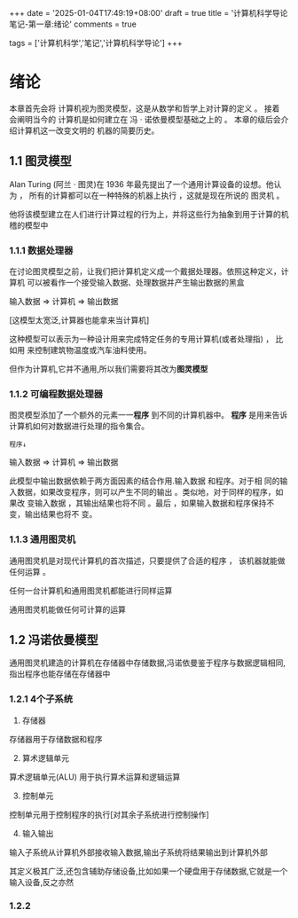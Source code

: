 +++
date = '2025-01-04T17:49:19+08:00'
draft = true
title = '计算机科学导论笔记-第一章:绪论'
comments = true

tags = ['计算机科学','笔记','计算机科学导论']
+++

# 绪论

本章首先会将 计算机视为图灵模型，这是从数学和哲学上对计算的定义 。 接着 会阐明当今的
计算机是如何建立在 冯 · 诺依曼模型基础之上的 。 本章的级后会介绍计算机这一改变文明的
机器的简要历史。


## 1.1 图灵模型

Alan Turing (阿兰 · 图灵)在 1936 年最先提出了一个通用计算设备的设想。他认为 ，
所有的计算都可以在一种特殊的机器上执行 ，这就是现在所说的 图灵机 。

他将该模型建立在人们进行计算过程的行为上，并将这些行为抽象到用于计算的机
稽的模型中

### 1.1.1 数据处理器

在讨论图灵模型之前，让我们把计算机定义成一个戴据处理器。依照这种定义，计算机
可以被看作一个接受输入数据、处理数据并产生输出数据的黑盒

输入数据 => 计算机 => 输出数据

[这模型太宽泛,计算器也能拿来当计算机]

这种模型可以表示为一种设计用来完成特定任务的专用计算机(或者处理指) ， 比如用
来控制建筑物温度或汽车油料使用。

但作为计算机,它并不通用,所以我们需要将其改为**图灵模型**

### 1.1.2 可编程数据处理器

图灵模型添加了一个额外的元素一一**程序** 到不同的计算机器中。 **程序** 是用来告诉计算机如何对数据进行处理的指令集合。

    程序↓

输入数据 => 计算机 => 输出数据

此模型中输出数据依赖于两方面因素的结合作用.输入数据 和程序。对于相
同的输入数据，如果改变程序，则可以产生不同的输出 。类似地，对于同样的程序，如果改
变输入数据 ，其输出结果也将不同 。最后 ，如果输入数据和程序保持不变，输出结果也将不
变。

### 1.1.3 通用图灵机

通用图灵机是对现代计算机的首次描述，只要提供了合适的程序 ， 该机器就能做任何运算 。

任何一台计算机和通用图灵机都能进行同样运算

通用图灵机能做任何可计算的运算

## 1.2 冯诺依曼模型

通用图灵机建造的计算机在存储器中存储数据,冯诺依曼鉴于程序与数据逻辑相同,指出程序也能存储在存储器中

### 1.2.1 4个子系统

1. 存储器

存储器用于存储数据和程序

2. 算术逻辑单元

算术逻辑单元(ALU) 用于执行算术运算和逻辑运算

3. 控制单元
   
控制单元用于控制程序的执行[对其余子系统进行控制操作]

4. 输入输出
   
输入子系统从计算机外部接收输入数据,输出子系统将结果输出到计算机外部

其定义极其广泛,还包含辅助存储设备,比如如果一个硬盘用于存储数据,它就是一个输入设备,反之亦然

### 1.2.2 